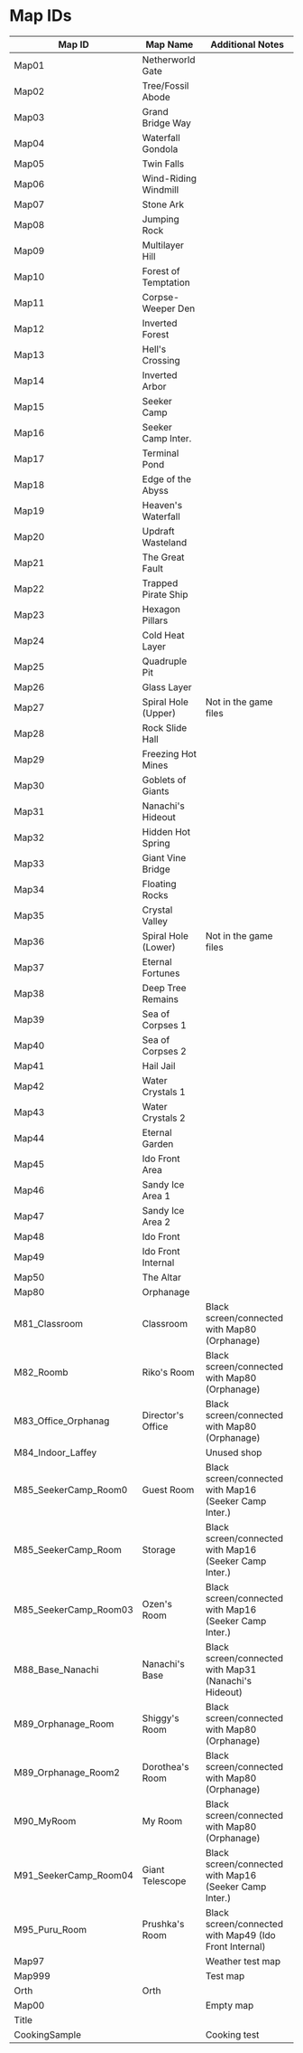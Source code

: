 # Map IDs

| Map ID                | Map Name             | Additional Notes                                      |
| --------------------- | -------------------- | ----------------------------------------------------- |
| Map01                 | Netherworld Gate     |                                                       |
| Map02                 | Tree/Fossil Abode    |                                                       |
| Map03                 | Grand Bridge Way     |                                                       |
| Map04                 | Waterfall Gondola    |                                                       |
| Map05                 | Twin Falls           |                                                       |
| Map06                 | Wind-Riding Windmill |                                                       |
| Map07                 | Stone Ark            |                                                       |
| Map08                 | Jumping Rock         |                                                       |
| Map09                 | Multilayer Hill      |                                                       |
| Map10                 | Forest of Temptation |                                                       |
| Map11                 | Corpse-Weeper Den    |                                                       |
| Map12                 | Inverted Forest      |                                                       |
| Map13                 | Hell's Crossing      |                                                       |
| Map14                 | Inverted Arbor       |                                                       |
| Map15                 | Seeker Camp          |                                                       |
| Map16                 | Seeker Camp Inter.   |                                                       |
| Map17                 | Terminal Pond        |                                                       |
| Map18                 | Edge of the Abyss    |                                                       |
| Map19                 | Heaven's Waterfall   |                                                       |
| Map20                 | Updraft Wasteland    |                                                       |
| Map21                 | The Great Fault      |                                                       |
| Map22                 | Trapped Pirate Ship  |                                                       |
| Map23                 | Hexagon Pillars      |                                                       |
| Map24                 | Cold Heat Layer      |                                                       |
| Map25                 | Quadruple Pit        |                                                       |
| Map26                 | Glass Layer          |                                                       |
| Map27                 | Spiral Hole (Upper)  | Not in the game files                                 |
| Map28                 | Rock Slide Hall      |                                                       |
| Map29                 | Freezing Hot Mines   |                                                       |
| Map30                 | Goblets of Giants    |                                                       |
| Map31                 | Nanachi's Hideout    |                                                       |
| Map32                 | Hidden Hot Spring    |                                                       |
| Map33                 | Giant Vine Bridge    |                                                       |
| Map34                 | Floating Rocks       |                                                       |
| Map35                 | Crystal Valley       |                                                       |
| Map36                 | Spiral Hole (Lower)  | Not in the game files                                 |
| Map37                 | Eternal Fortunes     |                                                       |
| Map38                 | Deep Tree Remains    |                                                       |
| Map39                 | Sea of Corpses 1     |                                                       |
| Map40                 | Sea of Corpses 2     |                                                       |
| Map41                 | Hail Jail            |                                                       |
| Map42                 | Water Crystals 1     |                                                       |
| Map43                 | Water Crystals 2     |                                                       |
| Map44                 | Eternal Garden       |                                                       |
| Map45                 | Ido Front Area       |                                                       |
| Map46                 | Sandy Ice Area 1     |                                                       |
| Map47                 | Sandy Ice Area 2     |                                                       |
| Map48                 | Ido Front            |                                                       |
| Map49                 | Ido Front Internal   |                                                       |
| Map50                 | The Altar            |                                                       |
| Map80                 | Orphanage            |                                                       |
| M81_Classroom         | Classroom            | Black screen/connected with Map80 (Orphanage)         |
| M82_Roomb             | Riko's Room          | Black screen/connected with Map80 (Orphanage)         |
| M83_Office_Orphanag   | Director's Office    | Black screen/connected with Map80 (Orphanage)         |
| M84_Indoor_Laffey     |                      | Unused shop                                           |
| M85_SeekerCamp_Room0  | Guest Room           | Black screen/connected with Map16 (Seeker Camp Inter.)|
| M85_SeekerCamp_Room   | Storage              | Black screen/connected with Map16 (Seeker Camp Inter.)|
| M85_SeekerCamp_Room03 | Ozen's Room          | Black screen/connected with Map16 (Seeker Camp Inter.)|
| M88_Base_Nanachi      | Nanachi's Base       | Black screen/connected with Map31 (Nanachi's Hideout) |
| M89_Orphanage_Room    | Shiggy's Room        | Black screen/connected with Map80 (Orphanage)         |
| M89_Orphanage_Room2   | Dorothea's Room      | Black screen/connected with Map80 (Orphanage)         |
| M90_MyRoom            | My Room              | Black screen/connected with Map80 (Orphanage)         |
| M91_SeekerCamp_Room04 | Giant Telescope      | Black screen/connected with Map16 (Seeker Camp Inter.)|
| M95_Puru_Room         | Prushka's Room       | Black screen/connected with Map49 (Ido Front Internal)|
| Map97                 |                      | Weather test map                                      |
| Map999                |                      | Test map                                              |
| Orth                  | Orth                 |                                                       |
| Map00                 |                      | Empty map                                             |
| Title                 |                      |                                                       |
| CookingSample         |                      | Cooking test                                          |

